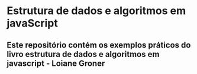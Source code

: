 # Estrutura de dados e algoritmos em javaScript

## Este repositório contém os exemplos práticos do livro estrutura de dados e algoritmos em javascript - Loiane Groner
